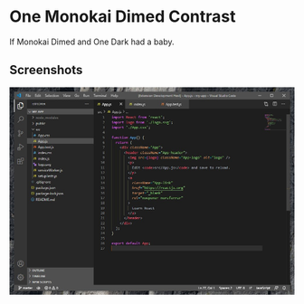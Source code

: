 # One Monokai Dimed Contrast

If Monokai Dimed and One Dark had a baby.

## Screenshots

![Screenshot 1](https://raw.githubusercontent.com/HigorLoren/one-monokai-dimed-contrast/master/assets/screenshot_1.jpg)
